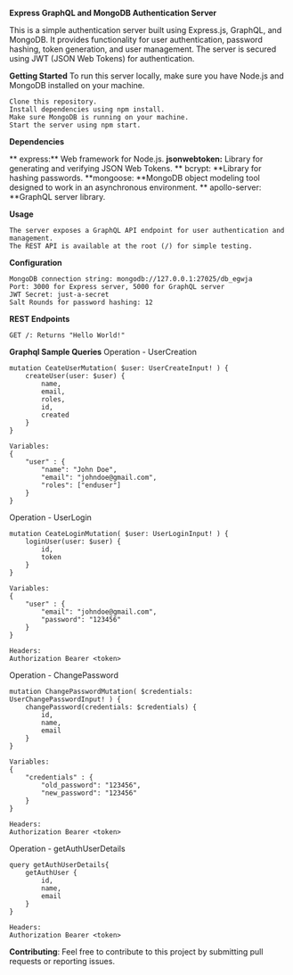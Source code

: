 **Express GraphQL and MongoDB Authentication Server**

This is a simple authentication server built using Express.js, GraphQL, and MongoDB. It provides functionality for user authentication, password hashing, token generation, and user management. The server is secured using JWT (JSON Web Tokens) for authentication.

**Getting Started** To run this server locally, make sure you have Node.js and MongoDB installed on your machine.

    Clone this repository.
    Install dependencies using npm install.
    Make sure MongoDB is running on your machine.
    Start the server using npm start.

**Dependencies**
    
   ** express:** Web framework for Node.js.
    **jsonwebtoken:** Library for generating and verifying JSON Web Tokens.
   ** bcrypt: **Library for hashing passwords.
    **mongoose: **MongoDB object modeling tool designed to work in an asynchronous environment.
   ** apollo-server: **GraphQL server library.
    
**Usage**

    The server exposes a GraphQL API endpoint for user authentication and management.
    The REST API is available at the root (/) for simple testing.
    
**Configuration**

    MongoDB connection string: mongodb://127.0.0.1:27025/db_egwja
    Port: 3000 for Express server, 5000 for GraphQL server
    JWT Secret: just-a-secret
    Salt Rounds for password hashing: 12
    
**REST Endpoints**

    GET /: Returns "Hello World!"

**Graphql Sample Queries**
    Operation - UserCreation

    mutation CeateUserMutation( $user: UserCreateInput! ) {
        createUser(user: $user) {
            name,
            email,
            roles,
            id,
            created
        }
    }

    Variables:
    {
        "user" : {
            "name": "John Doe",
            "email": "johndoe@gmail.com",
            "roles": ["enduser"]
        }
    }

Operation - UserLogin

    mutation CeateLoginMutation( $user: UserLoginInput! ) {
        loginUser(user: $user) {
            id,
            token
        }
    }

    Variables:
    {
        "user" : {
            "email": "johndoe@gmail.com",
            "password": "123456"
        }
    }

    Headers:
    Authorization Bearer <token>

Operation - ChangePassword

    mutation ChangePasswordMutation( $credentials: UserChangePasswordInput! ) {
        changePassword(credentials: $credentials) {
            id,
            name,
            email
        }
    }

    Variables:
    {
        "credentials" : {
            "old_password": "123456",
            "new_password": "123456"
        }
    }

    Headers:
    Authorization Bearer <token>

Operation - getAuthUserDetails

    query getAuthUserDetails{
        getAuthUser {
            id,
            name,
            email
        }
    }

    Headers:
    Authorization Bearer <token>

**Contributing**: Feel free to contribute to this project by submitting pull requests or reporting issues.

